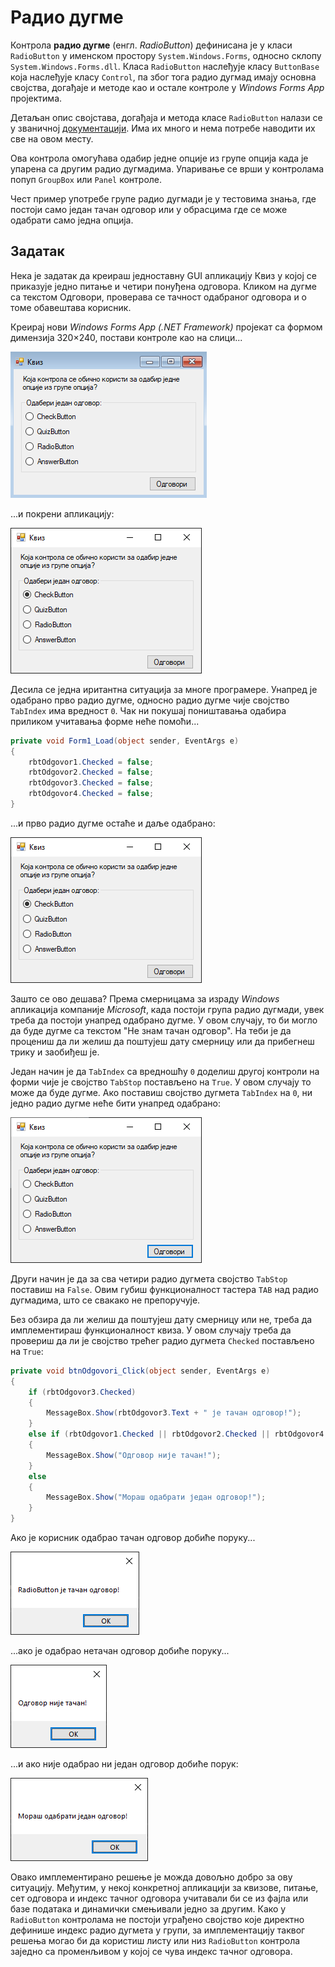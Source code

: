 # Радио дугмe

Контрола **радио дугме** (енгл. *RadioButton*) дефинисана је у класи
`RadioButton` у именском простору `System.Windows.Forms`, односно склопу
`System.Windows.Forms.dll`. Класа `RadioButton` наслеђује класу `ButtonBase`
која наслеђује класу `Control`, па због тога радио дугмад имају основна
својства, догађаје и методе као и остале контроле у *Windows Forms App*
пројектима.

Детаљан опис својстава, догађаја и метода класе `RadioButton` налази се у
званичној [документацији](https://learn.microsoft.com/en-us/dotnet/api/system.windows.forms.radiobutton?view=netframework-4.8).
Има их много и нема потребе наводити их све на овом месту.

Ова контрола омогућава одабир једне опције из групе опција када је упарена са
другим радио дугмадима. Упаривање се врши у контролама попуп `GroupBox` или
`Panel` контроле.

Чест пример употребе групе радио дугмади је у тестовима знања, где постоји само
један тачан одговор или у обрасцима где се може одабрати само једна опција.

## Задатак

Нека је задатак да креираш једноставну GUI апликацију Квиз у којој се приказује
једно питање и четири понуђена одговора. Кликом на дугме са текстом Одговори,
проверава се тачност одабраног одговора и о томе обавештава корисник.

Креирај нови *Windows Forms App (.NET Framework)* пројекат са формом димензија
320×240, постави контроле као на слици...

![Радио дугмe](./images/radio-01.png)

...и покрени апликацију:

![Радио дугмe](./images/radio-02.png)

Десила се једна иритантна ситуација за многе програмере. Унапред је одабрано
прво радио дугме, односно радио дугме чије својство `TabIndex` има вредност
`0`. Чак ни покушај поништавања одабира приликом учитавања форме неће помоћи...

```cs
private void Form1_Load(object sender, EventArgs e)
{
    rbtOdgovor1.Checked = false;
    rbtOdgovor2.Checked = false;
    rbtOdgovor3.Checked = false;
    rbtOdgovor4.Checked = false;
}
```

...и прво радио дугме остаће и даље одабрано:

![Радио дугмe](./images/radio-02.png)

Зашто се ово дешава? Према смерницама за израду *Windows* апликација компаније
*Microsoft*, када постоји група радио дугмади, увек треба да постоји унапред
одабрано дугме. У овом случају, то би могло да буде дугме са текстом "Не знам
тачан одговор". На теби је да процениш да ли желиш да поштујеш дату смерницу
или да прибегнеш трику и заобиђеш је.

Један начин је да `TabIndex` са вредношћу `0` доделиш другој контроли на форми
чије је својство `TabStop` постављено на `True`. У овом случају то може да буде
дугме. Ако поставиш својство дугмета `TabIndex` на `0`, ни једно радио дугме
неће бити унапред одабрано:

![Радио дугмe](./images/radio-03.png)

Други начин је да за сва четири радио дугмета својство `TabStop` поставиш на
`False`. Овим губиш функционалност тастера `TAB` над радио дугмадима, што се
свакако не препоручује.

Без обзира да ли желиш да поштујеш дату смерницу или не, треба да имплементираш
функционалност квиза. У овом случају треба да провериш да ли је својство трећег
радио дугмета `Checked` постављено на `True`:

```cs
private void btnOdgovori_Click(object sender, EventArgs e)
{
    if (rbtOdgovor3.Checked)
    {
        MessageBox.Show(rbtOdgovor3.Text + " је тачан одговор!");
    }
    else if (rbtOdgovor1.Checked || rbtOdgovor2.Checked || rbtOdgovor4.Checked)
    {
        MessageBox.Show("Одговор није тачан!");
    }
    else
    {
        MessageBox.Show("Мораш одабрати један одговор!");
    }
}
```

Ако је корисник одабрао тачан одговор добиће поруку...

![Радио дугмe](./images/radio-04.png)

...ако је одабрао нетачан одговор добиће поруку...

![Радио дугмe](./images/radio-05.png)

...и ако није одабрао ни један одговор добиће порук:

![Радио дугмe](./images/radio-06.png)

Овако имплементирано решење је можда довољно добро за ову ситуацију. Међутим,
у некој конкретној апликацији за квизове, питање, сет одговора и индекс тачног
одговора учитавали би се из фајла или базе података и динамички смењивали једно
за другим. Како у `RadioButton` контролама не постоји уграђено својство које
директно дефинише индекс радио дугмета у групи, за имплементацију таквог решења
могао би да користиш листу или низ `RadioButton` контрола заједно са
променљивом у којој се чува индекс тачног одговора.
